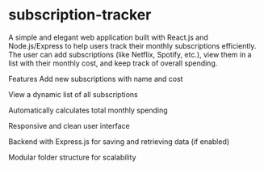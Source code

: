 # subscription-tracker
A simple and elegant web application built with React.js and Node.js/Express to help users track their monthly subscriptions efficiently. The user can add subscriptions (like Netflix, Spotify, etc.), view them in a list with their monthly cost, and keep track of overall spending.

 
 
 Features
Add new subscriptions with name and cost

View a dynamic list of all subscriptions

Automatically calculates total monthly spending

Responsive and clean user interface

Backend with Express.js for saving and retrieving data (if enabled)

Modular folder structure for scalability
